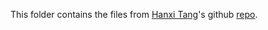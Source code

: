 This folder contains the files from [Hanxi Tang](https://www.binhe-lab.org/members/hanxi-tang/)'s github [repo](https://github.com/htang5/FungaLight-Live-Dead-Assay).
